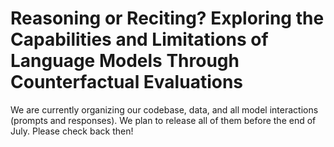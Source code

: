 # Reasoning or Reciting? Exploring the Capabilities and Limitations of Language Models Through Counterfactual Evaluations

We are currently organizing our codebase, data, and all model interactions (prompts and responses). We plan to release all of them before the end of July. Please check back then!

